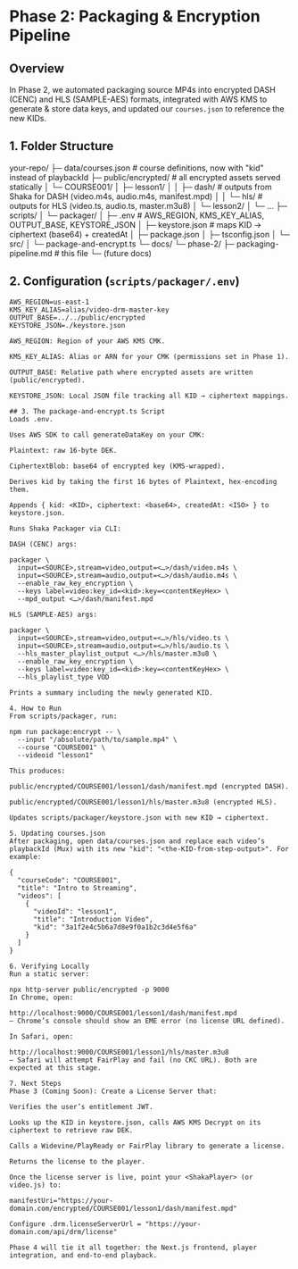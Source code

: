 # Phase 2: Packaging & Encryption Pipeline

## Overview

In Phase 2, we automated packaging source MP4s into encrypted DASH (CENC) and HLS (SAMPLE-AES) formats, integrated with AWS KMS to generate & store data keys, and updated our `courses.json` to reference the new KIDs.

## 1. Folder Structure

your-repo/
├─ data/courses.json # course definitions, now with "kid" instead of playbackId
├─ public/encrypted/ # all encrypted assets served statically
│ └─ COURSE001/
│ ├─ lesson1/
│ │ ├─ dash/ # outputs from Shaka for DASH (video.m4s, audio.m4s, manifest.mpd)
│ │ └─ hls/ # outputs for HLS (video.ts, audio.ts, master.m3u8)
│ └─ lesson2/
│ └─ ...
├─ scripts/
│ └─ packager/
│ ├─ .env # AWS_REGION, KMS_KEY_ALIAS, OUTPUT_BASE, KEYSTORE_JSON
│ ├─ keystore.json # maps KID → ciphertext (base64) + createdAt
│ ├─ package.json
│ ├─ tsconfig.json
│ └─ src/
│ └─ package-and-encrypt.ts
└─ docs/
└─ phase-2/
├─ packaging-pipeline.md # this file
└─ (future docs)


## 2. Configuration (`scripts/packager/.env`)

```env
AWS_REGION=us-east-1
KMS_KEY_ALIAS=alias/video-drm-master-key
OUTPUT_BASE=../../public/encrypted
KEYSTORE_JSON=./keystore.json

AWS_REGION: Region of your AWS KMS CMK.

KMS_KEY_ALIAS: Alias or ARN for your CMK (permissions set in Phase 1).

OUTPUT_BASE: Relative path where encrypted assets are written (public/encrypted).

KEYSTORE_JSON: Local JSON file tracking all KID → ciphertext mappings.

## 3. The package-and-encrypt.ts Script
Loads .env.

Uses AWS SDK to call generateDataKey on your CMK:

Plaintext: raw 16‐byte DEK.

CiphertextBlob: base64 of encrypted key (KMS‐wrapped).

Derives kid by taking the first 16 bytes of Plaintext, hex‐encoding them.

Appends { kid: <KID>, ciphertext: <base64>, createdAt: <ISO> } to keystore.json.

Runs Shaka Packager via CLI:

DASH (CENC) args:

packager \
  input=<SOURCE>,stream=video,output=<…>/dash/video.m4s \
  input=<SOURCE>,stream=audio,output=<…>/dash/audio.m4s \
  --enable_raw_key_encryption \
  --keys label=video:key_id=<kid>:key=<contentKeyHex> \
  --mpd_output <…>/dash/manifest.mpd

HLS (SAMPLE-AES) args:

packager \
  input=<SOURCE>,stream=video,output=<…>/hls/video.ts \
  input=<SOURCE>,stream=audio,output=<…>/hls/audio.ts \
  --hls_master_playlist_output <…>/hls/master.m3u8 \
  --enable_raw_key_encryption \
  --keys label=video:key_id=<kid>:key=<contentKeyHex> \
  --hls_playlist_type VOD

Prints a summary including the newly generated KID.

4. How to Run
From scripts/packager, run:

npm run package:encrypt -- \
  --input "/absolute/path/to/sample.mp4" \
  --course "COURSE001" \
  --videoid "lesson1"

This produces:

public/encrypted/COURSE001/lesson1/dash/manifest.mpd (encrypted DASH).

public/encrypted/COURSE001/lesson1/hls/master.m3u8 (encrypted HLS).

Updates scripts/packager/keystore.json with new KID → ciphertext.

5. Updating courses.json
After packaging, open data/courses.json and replace each video’s playbackId (Mux) with its new "kid": "<the-KID-from-step-output>". For example:

{
  "courseCode": "COURSE001",
  "title": "Intro to Streaming",
  "videos": [
    {
      "videoId": "lesson1",
      "title": "Introduction Video",
      "kid": "3a1f2e4c5b6a7d8e9f0a1b2c3d4e5f6a"
    }
  ]
}

6. Verifying Locally
Run a static server:

npx http-server public/encrypted -p 9000
In Chrome, open:

http://localhost:9000/COURSE001/lesson1/dash/manifest.mpd
– Chrome’s console should show an EME error (no license URL defined).

In Safari, open:

http://localhost:9000/COURSE001/lesson1/hls/master.m3u8
– Safari will attempt FairPlay and fail (no CKC URL). Both are expected at this stage.

7. Next Steps
Phase 3 (Coming Soon): Create a License Server that:

Verifies the user’s entitlement JWT.

Looks up the KID in keystore.json, calls AWS KMS Decrypt on its ciphertext to retrieve raw DEK.

Calls a Widevine/PlayReady or FairPlay library to generate a license.

Returns the license to the player.

Once the license server is live, point your <ShakaPlayer> (or video.js) to:

manifestUri="https://your-domain.com/encrypted/COURSE001/lesson1/dash/manifest.mpd"

Configure .drm.licenseServerUrl = "https://your-domain.com/api/drm/license"

Phase 4 will tie it all together: the Next.js frontend, player integration, and end-to-end playback.

